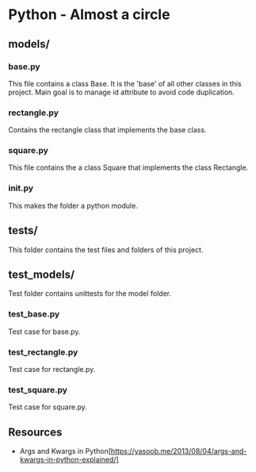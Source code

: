 # Python - Almost a circle
## models/
### base.py
This file contains a class Base. It is the 'base' of all other classes in this project. Main goal is to manage id attribute to avoid code duplication.
### rectangle.py
Contains the rectangle class that implements the base class.
### square.py
This file contains the a class Square that implements the class Rectangle.
### init.py
This makes the folder a python module.

## tests/
This folder contains the test files and folders of this project.

## test_models/
Test folder contains unittests for the model folder.
### test_base.py
Test case for base.py.
### test_rectangle.py
Test case for rectangle.py.
### test_square.py
Test case for square.py.

## Resources
- Args and Kwargs in Python[https://yasoob.me/2013/08/04/args-and-kwargs-in-python-explained/]
